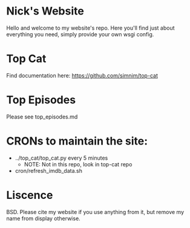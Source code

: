 # Nick's Website
Hello and welcome to my website's repo.
Here you'll find just about everything you need, simply provide your own wsgi config.

# Top Cat
Find documentation here: https://github.com/simnim/top-cat

# Top Episodes
Please see top_episodes.md


# CRONs to maintain the site:
* ../top_cat/top_cat.py every 5 minutes
    * NOTE: Not in this repo, look in top-cat repo
* cron/refresh_imdb_data.sh


# Liscence
BSD. Please cite my website if you use anything from it, but remove my name from display otherwise.
